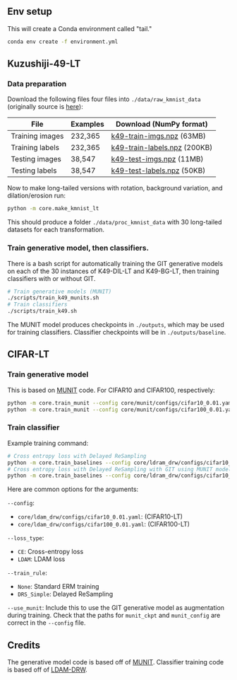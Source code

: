 ## Env setup
This will create a Conda environment called "tail."
```bash
conda env create -f environment.yml
```

## Kuzushiji-49-LT

### Data preparation
Download the following files four files into `./data/raw_kmnist_data` (originally source is [here](https://github.com/rois-codh/kmnist)):

| File            | Examples |  Download (NumPy format)      |
|-----------------|--------------------|----------------------------|
| Training images | 232,365            | [k49-train-imgs.npz](http://codh.rois.ac.jp/kmnist/dataset/k49/k49-train-imgs.npz) (63MB)   |
| Training labels | 232,365            | [k49-train-labels.npz](http://codh.rois.ac.jp/kmnist/dataset/k49/k49-train-labels.npz) (200KB)  |
| Testing images  | 38,547             | [k49-test-imgs.npz](http://codh.rois.ac.jp/kmnist/dataset/k49/k49-test-imgs.npz) (11MB)   |
| Testing labels  | 38,547             | [k49-test-labels.npz](http://codh.rois.ac.jp/kmnist/dataset/k49/k49-test-labels.npz) (50KB) |

Now to make long-tailed versions with rotation, background variation, and dilation/erosion run:
```bash
python -m core.make_kmnist_lt
```
This should produce a folder `./data/proc_kmnist_data` with 30 long-tailed datasets for each transformation.

### Train generative model, then classifiers.
There is a bash script for automatically training the GIT generative models on each of the 30 instances of K49-DIL-LT and K49-BG-LT, then training classifiers with or without GIT.
```bash
# Train generative models (MUNIT)
./scripts/train_k49_munits.sh
# Train classifiers
./scripts/train_k49.sh
```
The MUNIT model produces checkpoints in `./outputs`, which may be used for training classifiers. Classifier checkpoints will be in `./outputs/baseline`.

## CIFAR-LT
### Train generative model
This is based on [MUNIT](https://github.com/NVlabs/MUNIT) code. For CIFAR10 and CIFAR100, respectively:
```bash
python -m core.train_munit --config core/munit/configs/cifar10_0.01.yaml
python -m core.train_munit --config core/munit/configs/cifar100_0.01.yaml
```

### Train classifier
Example training command:
```bash
# Cross entropy loss with Delayed ReSampling
python -m core.train_baselines --config core/ldram_drw/configs/cifar10_0.01.yaml --loss_type CE --train_rule DRS_Simple
# Cross entropy loss with Delayed ReSampling with GIT using MUNIT model.
python -m core.train_baselines --config core/ldram_drw/configs/cifar10_0.01.yaml --loss_type CE --train_rule DRS_Simple --use_munit
```

Here are common options for the arguments:

`--config`:

* `core/ldam_drw/configs/cifar10_0.01.yaml`: (CIFAR10-LT)
* `core/ldam_drw/configs/cifar100_0.01.yaml`: (CIFAR100-LT)

`--loss_type`:

* `CE`: Cross-entropy loss
* `LDAM`: LDAM loss

`--train_rule`:

* `None`: Standard ERM training
* `DRS_Simple`: Delayed ReSampling

`--use_munit`: Include this to use the GIT generative model as augmentation during training. Check that the paths for `munit_ckpt` and `munit_config` are correct in the `--config` file.

## Credits
The generative model code is based off of [MUNIT](https://github.com/NVlabs/MUNIT). Classifier training code is based off of [LDAM-DRW](https://github.com/kaidic/LDAM-DRW).